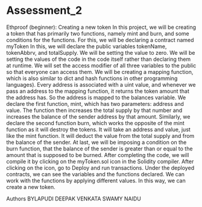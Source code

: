 # Assessment_2
Ethproof (beginner): Creating a new token
In this project, we will be creating a token that has primarily two functions, namely mint and burn, and some conditions for the functions.
For this, we will be declaring a contract named myToken In this, we will declare the public variables tokenName, tokenAbbrv, and totalSupply. We will be setting the value to zero. We will be setting the values of the code in the code itself rather than declaring them at runtime. We will set the access modifier of all three variables to the public so that everyone can access them. We will be creating a mapping function, which is also similar to dict and hash functions in other programming languages). Every address is associated with a uint value, and whenever we pass an address to the mapping function, it returns the token amount that the address has. So the address is mapped to the balances variable. We declare the first function, mint, which has two parameters: address and value. The function then increases the total supply by that number and increases the balance of the sender address by that amount. Similarly, we declare the second function burn, which works the opposite of the mint function as it will destroy the tokens. It will take an address and value, just like the mint function. It will deduct the value from the total supply and from the balance of the sender. At last, we will be imposing a condition on the burn function, that the balance of the sender is greater than or equal to the amount that is supposed to be burned. 
After completing the code, we will compile it by clicking on the myToken.sol icon in the Solidity compiler. After clicking on the icon, go to Deploy and run transactions. Under the deployed contracts, we can see the variables and the functions declared. We can work with the functions by applying different values. In this way, we can create a new token.


Authors
BYLAPUDI DEEPAK VENKATA SWAMY NAIDU
